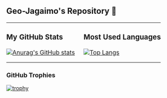 ## Geo-Jagaimo's Repository 🥔

<table style="width: 100%; border-collapse: collapse; border: none;">
<tr style="border: none;">
<td width="50%" style="border: none; padding: 0;">

### My GitHub Stats
[![Anurag's GitHub stats](https://github-readme-stats.vercel.app/api?username=Geo-Jagaimo&show_icons=true&theme=algolia)](https://github.com/anuraghazra/github-readme-stats)

</td>
<td width="50%" style="border: none; padding: 0;">

### Most Used Languages
[![Top Langs](https://github-readme-stats.vercel.app/api/top-langs/?username=Geo-Jagaimo&layout=compact&theme=algolia)](https://github.com/anuraghazra/github-readme-stats)

</td>
</tr>
</table>

### GitHub Trophies

[![trophy](https://github-profile-trophy.vercel.app/?username=Geo-Jagaimo&theme=algolia)](https://github.com/ryo-ma/github-profile-trophy)


<!--
**Geo-Jagaimo/Geo-Jagaimo** is a ✨ _special_ ✨ repository because its `README.md` (this file) appears on your GitHub profile.

Here are some ideas to get you started:

- 🔭 I’m currently working on ...
- 🌱 I’m currently learning ...
- 👯 I’m looking to collaborate on ...
- 🤔 I’m looking for help with ...
- 💬 Ask me about ...
- 📫 How to reach me: ...
- 😄 Pronouns: ...
- ⚡ Fun fact: ...
-->
